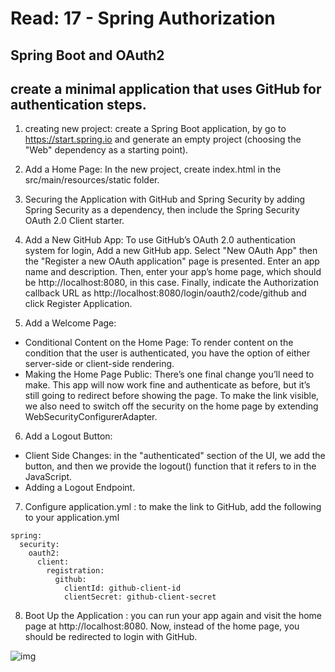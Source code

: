 # Read: 17 - Spring Authorization

## Spring Boot and OAuth2

##  create a minimal application that uses GitHub for authentication steps.



1. creating new project: create a Spring Boot application, by go to https://start.spring.io and generate an empty project (choosing the "Web" dependency as a starting point).

2. Add a Home Page: In the new project, create index.html in the src/main/resources/static folder.

3. Securing the Application with GitHub and Spring Security by adding Spring Security as a dependency, then include the Spring Security OAuth 2.0 Client starter.

4. Add a New GitHub App: To use GitHub’s OAuth 2.0 authentication system for login, Add a new GitHub app.
Select "New OAuth App" then the "Register a new OAuth application" page is presented. Enter an app name and description. Then, enter your app’s home page, which should be http://localhost:8080, in this case. Finally, indicate the Authorization callback URL as http://localhost:8080/login/oauth2/code/github and click Register Application.

5. Add a Welcome Page: 
- Conditional Content on the Home Page: To render content on the condition that the user is authenticated, you have the option of either server-side or client-side rendering.
- Making the Home Page Public: There’s one final change you’ll need to make. This app will now work fine and authenticate as before, but it’s still going to redirect before showing the page. To make the link visible, we also need to switch off the security on the home page by extending WebSecurityConfigurerAdapter.

6. Add a Logout Button:
- Client Side Changes: in the "authenticated" section of the UI, we add the button, and then we provide the logout() function that it refers to in the JavaScript.
- Adding a Logout Endpoint.

7. Configure application.yml : to make the link to GitHub, add the following to your application.yml

```
spring:
  security:
    oauth2:
      client:
        registration:
          github:
            clientId: github-client-id
            clientSecret: github-client-secret
```

8. Boot Up the Application : you can run your app again and visit the home page at http://localhost:8080. Now, instead of the home page, you should be redirected to login with GitHub.


![img](https://marco.dev/assets/img/uploads/2017/01/oauth2-1_full.png)

